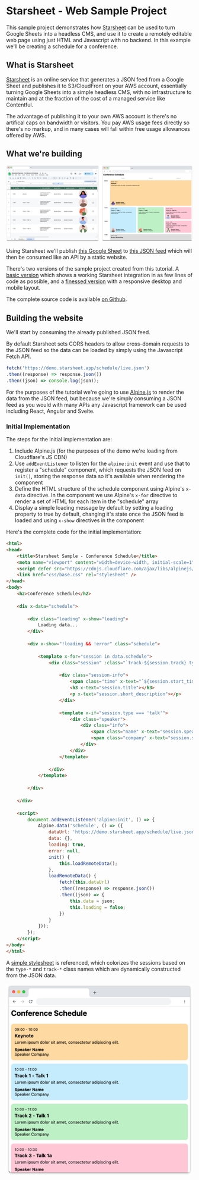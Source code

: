 # Starsheet - Web Sample Project

This sample project demonstrates how [Starsheet](https://starsheet.app) can be used to turn Google Sheets into a headless CMS, and use it to create a remotely editable web page using just HTML and Javascript with no backend. In this example we'll be creating a schedule for a conference. 

## What is Starsheet

[Starsheet](https://starsheet.app) is an online service that generates a JSON feed from a Google Sheet and publishes it to S3/CloudFront on your AWS account, essentially turning Google Sheets into a simple headless CMS, with no infrastructure to maintain and at the fraction of the cost of a managed service like Contentful. 

The advantage of publishing it to your own AWS account is there's no artifical caps on bandwidth or visitors. You pay AWS usage fees directly so there's no markup, and in many cases will fall within free usage allowances offered by AWS. 

## What we're building

![Image showing Google Sheet and published website side by side](docs/images/side-by-side.png)

Using Starsheet we'll publish [this Google Sheet](https://docs.google.com/spreadsheets/d/1FCv1tQkLStavZraLRJkGYBZxs_5j6o4mn4C5jXu2SMQ/edit?gid=0#gid=0) to [this JSON feed](https://demo.starsheet.app/schedule/live.json) which will then be consumed like an API by a static website. 

There's two versions of the sample project created from this tutorial. A [basic version](https://web.samples.starsheet.app/basic) which shows a working Starsheet integration in as few lines of code as possible, and a [finessed version](https://starsheet-web-sample.pages.dev/grid) with a responsive desktop and mobile layout. 

The complete source code is available [on Github](https://github.com/Starsheet/web-sample).

## Building the website

We'll start by consuming the already published JSON feed. 

By default Starsheet sets CORS headers to allow cross-domain requests to the JSON feed so the data can be loaded by simply using the Javascript Fetch API. 

```Javascript
fetch('https://demo.starsheet.app/schedule/live.json')
.then((response) => response.json())
.then((json) => console.log(json));
```
For the purposes of the tutorial we're going to use [Alpine.js](https://alpinejs.dev/) to render the data from the JSON feed, but because we're simply consuming a JSON feed as you would with many APIs any Javascript framework can be used including React, Angular and Svelte. 

### Initial Implementation

The steps for the initial implementation are:

1. Include Alpine.js (for the purposes of the demo we're loading from Cloudflare's JS CDN)
2. Use `addEventListener` to listen for the `alpine:init` event and use that to register a "schedule" component, which requests the JSON feed on `init()`, storing the response data so it's available when rendering the component
3. Define the HTML structure of the schedule component using Alpine's `x-data` directive. In the component we use Alpine's `x-for` directive to render a set of HTML for each item in the "schedule" array 
4. Display a simple loading message by default by setting a loading property to true by default, changing it's state once the JSON feed is loaded and using `x-show` directives in the component

Here's the complete code for the initial implementation: 

```HTML
<html>
<head>
    <title>Starsheet Sample - Conference Schedule</title>
    <meta name="viewport" content="width=device-width, initial-scale=1" />
    <script defer src="https://cdnjs.cloudflare.com/ajax/libs/alpinejs/3.14.8/cdn.min.js"></script>
    <link href="css/base.css" rel="stylesheet" />
</head>
<body>
    <h2>Conference Schedule</h2>

    <div x-data="schedule">

        <div class="loading" x-show="loading">
            Loading data...
        </div>

        <div x-show="!loading && !error" class="schedule">

            <template x-for="session in data.schedule">
                <div class="session" :class="`track-${session.track} type-${session.type}`">

                    <div class="session-info">
                        <span class="time" x-text="`${session.start_time} - ${session.end_time}`"></span>
                        <h3 x-text="session.title"></h3>
                        <p x-text="session.short_description"></p>
                    </div>

                    <template x-if="session.type === 'talk'">
                        <div class="speaker">
                            <div class="info">
                                <span class="name" x-text="session.speaker.name"></span>
                                <span class="company" x-text="session.speaker.company"></span>
                            </div>
                        </div>
                    </template>

                </div>
            </template>

        </div>

    </div>

    <script>
        document.addEventListener('alpine:init', () => {
            Alpine.data('schedule', () => ({
                dataUrl: 'https://demo.starsheet.app/schedule/live.json',
                data: {},
                loading: true,
                error: null,
                init() {
                    this.loadRemoteData();
                },
                loadRemoteData() {
                    fetch(this.dataUrl)
                    .then((response) => response.json())
                    .then((json) => {
                        this.data = json;
                        this.loading = false;
                    })
                }
            }));
        });
    </script>
</body>
</html>
```

A [simple stylesheet](https://github.com/Starsheet/web-sample/blob/main/source/css/base.css) is referenced, which colorizes the sessions based on the `type-*` and `track-*` class names which are dynamically constructed from the JSON data. 

![Screenshot of the initial implementation](docs/images/initial-implementation.png)